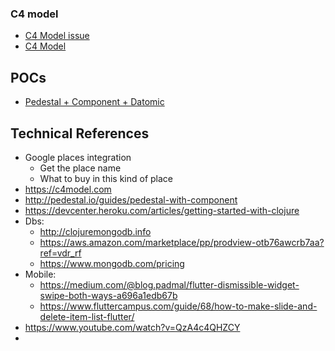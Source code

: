 ### C4 model
- [C4 Model issue](https://github.com/gumberss/FinanceControlinatorDocs/issues/6)
- [C4 Model](https://miro.com/app/board/o9J_l7bZIsM=/?moveToWidget=3458764527688605747&cot=14)


## POCs
- [Pedestal + Component + Datomic](https://github.com/gumberss/LearnLanguages/tree/master/Clojure/POCs/pedestal-components)

## Technical References
- Google places integration
	- Get the place name
	- What to buy in this kind of place
- https://c4model.com
- http://pedestal.io/guides/pedestal-with-component
- https://devcenter.heroku.com/articles/getting-started-with-clojure
- Dbs:
	- http://clojuremongodb.info
	- https://aws.amazon.com/marketplace/pp/prodview-otb76awcrb7aa?ref=vdr_rf
	- https://www.mongodb.com/pricing
- Mobile: 
	- https://medium.com/@blog.padmal/flutter-dismissible-widget-swipe-both-ways-a696a1edb67b
	- https://www.fluttercampus.com/guide/68/how-to-make-slide-and-delete-item-list-flutter/
- https://www.youtube.com/watch?v=QzA4c4QHZCY
- 